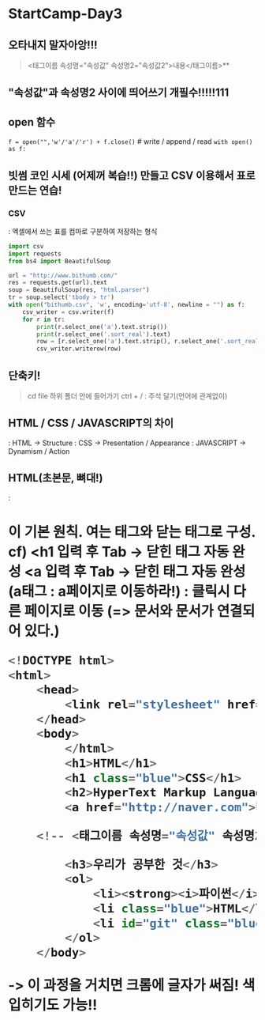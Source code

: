 # StartCamp-Day3
## 오타내지 말자아앙!!!
> <태그이름 속성명="속성값" 속성명2="속성값2">내용</태그이름>**   
## "속성값"과 속성명2 사이에 띄어쓰기 개필수!!!!!111

## open 함수
`f = open("",'w'/'a'/'r') + f.close()`    # write / append / read
`with open() as f:`

## 빗썸 코인 시세 (어제꺼 복습!!) 만들고 CSV 이용해서 표로 만드는 연습!
### CSV
: 엑셀에서 쓰는 표를 컴마로 구분하여 저장하는 형식
```python
import csv
import requests
from bs4 import BeautifulSoup

url = "http://www.bithumb.com/"
res = requests.get(url).text
soup = BeautifulSoup(res, "html.parser")
tr = soup.select('tbody > tr')
with open("bithumb.csv", 'w', encoding='utf-8', newline = "") as f:
    csv_writer = csv.writer(f)
    for r in tr:
        print(r.select_one('a').text.strip())
        print(r.select_one('.sort_real').text)
        row = [r.select_one('a').text.strip(), r.select_one('.sort_real').text]
        csv_writer.writerow(row)

```

## 단축키!
> cd file 하위 폴더 안에 들어가기
> ctrl + / : 주석 달기(언어에 관계없이)  

## HTML / CSS / JAVASCRIPT의 차이
: HTML -> Structure
: CSS -> Presentation / Appearance
: JAVASCRIPT -> Dynamism / Action

## HTML(초본문, 뼈대!)
: <h1>이 기본 원칙. 여는 태그와 닫는 태그로 구성.
cf) <h1 입력 후 Tab -> 닫힌 태그 자동 완성
  <a 입력 후  Tab -> 닫힌 태그 자동 완성 (a태그 : a페이지로 이동하라!)
: 클릭시 다른 페이지로 이동 (=> 문서와 문서가 연결되어 있다.)

```python
<!DOCTYPE html>
<html>
    <head>
        <link rel="stylesheet" href="./intro.css">
    </head>
    <body>
        </html>
        <h1>HTML</h1>
        <h1 class="blue">CSS</h1>
        <h2>HyperText Markup Language</h2>
        <a href="http://naver.com">네이버</a>

    <!-- <태그이름 속성명="속성값" 속성명2="속성값2">내용</태그이름> -->

        <h3>우리가 공부한 것</h3>
        <ol>
            <li><strong><i>파이썬</i></strong></li>
            <li class="blue">HTML</li>
            <li id="git" class="blue">Git</li>
        </ol>
    </body>

```
-> 이 과정을 거치면 크롬에 글자가 써짐! 색 입히기도 가능!!